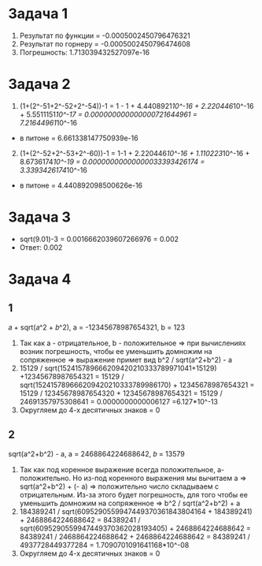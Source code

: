 # Задача 1
1) Результат по функции = -0.0005002450796476321
2) Результат по горнеру = -0.0005002450796474608
3) Погрешность: 1.713039432527097e-16

# Задача 2 
1) (1+(2^-51+2^-52+2^-54))-1 = 1 - 1 + 4.4408921*10^-16 + 2.220446*10^-16 + 5.5511151*10^-17 = 0.000000000000000721644961 = 7.21644961*10^-16
- в питоне = 6.661338147750939e-16
2) (1+(2^-52+2^-53+2^-60))-1 = 1-1 + 2.220446*10^-16 +  1.110223*10^-16 + 8.6736174*10^-19 = 0.00000000000000033393426174 = 3.3393426174*10^-16
- в питоне = 4.440892098500626e-16

# Задача 3
- sqrt(9.01)-3 = 0.0016662039607266976 = 0.002
- Ответ: 0.002

# Задача 4
## 1
𝑎 + sqrt(𝑎^2 + 𝑏^2), a = -12345678987654321, b = 123

1. Так как a - отрицательное, b - положительное => при вычислениях возник погрешность, чтобы ее уменьшить домножим на сопряженное
=> выражение примет вид b^2 / sqrt(a^2+b^2) - a
2. 15129 / sqrt(152415789666209420210333789971041+15129) +12345678987654321  = 15129 / sqrt(152415789666209420210333789986170) + 12345678987654321 = 15129 / 12345678987654320 + 12345678987654321 = 15129 / 24691357975308641 = 0.0000000000006127 =6.127*10^-13
3. Округляем до 4-х десятичных знаков = 0

## 2
sqrt(a^2+b^2) - a, a = 2468864224688642, 𝑏 = 13579

1. Так как под коренное выражение всегда положительное, а-положительно. Но из-под коренного выражения мы вычитаем a => sqrt(a^2+b^2) + (- a) => положительно число складываем с отрицательным.
Из-за этого будет погрешность, для того чтобы ее уменьшить домножим на сопряженное => b^2 / sqrt(a^2+b^2) + a  
2. 184389241 / sqrt(6095290559947449370361843804164 + 184389241) + 2468864224688642 = 84389241 / sqrt(6095290559947449370362028193405) + 2468864224688642 = 84389241 / 2468864224688642 + 2468864224688642 =  84389241 / 4937728449377284 = 1.7090701091641168*10^-08
3. Округляем до 4-х десятичных знаков = 0
